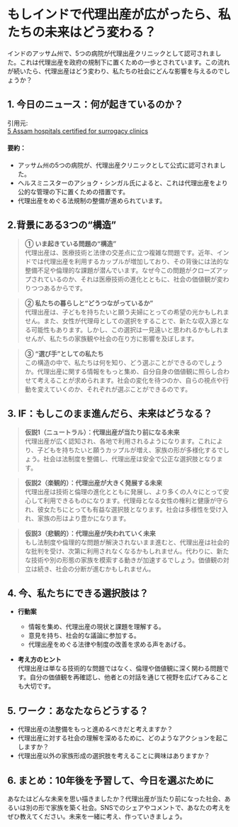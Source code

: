 # もしインドで代理出産が広がったら、私たちの未来はどう変わる？

インドのアッサム州で、5つの病院が代理出産クリニックとして認可されました。これは代理出産を政府の規制下に置くための一歩とされています。この流れが続いたら、代理出産はどう変わり、私たちの社会にどんな影響を与えるのでしょうか？

## 1. 今日のニュース：何が起きているのか？
引用元:  
[5 Assam hospitals certified for surrogacy clinics](https://thehillstimes.in/assam/5-assam-hospitals-certified-for-surrogacy-clinics)

#### 要約：
- アッサム州の5つの病院が、代理出産クリニックとして公式に認可されました。
- ヘルスミニスターのアショク・シンガル氏によると、これは代理出産をより公的な管理の下に置くための措置です。
- 代理出産をめぐる法規制の整備が進められています。

## 2.背景にある3つの“構造”

> **① いま起きている問題の“構造”**  
代理出産は、医療技術と法律の交差点に立つ複雑な問題です。近年、インドでは代理出産を利用するカップルが増加しており、その背後には法的な整備不足や倫理的な課題が潜んでいます。なぜ今この問題がクローズアップされているのか、それは医療技術の進化とともに、社会の価値観が変わりつつあるからです。

> **② 私たちの暮らしと“どうつながっているか”**  
代理出産は、子どもを持ちたいと願う夫婦にとっての希望の光かもしれません。また、女性が代理母としての選択をすることで、新たな収入源となる可能性もあります。しかし、この選択は一見遠いと思われるかもしれませんが、私たちの家族観や社会の在り方に影響を及ぼします。

> **③ “選び手”としての私たち**  
この構造の中で、私たちは何を知り、どう選ぶことができるのでしょうか。代理出産に関する情報をもっと集め、自分自身の価値観に照らし合わせて考えることが求められます。社会の変化を待つのか、自らの視点や行動を変えていくのか、それぞれが選ぶことができるのです。

## 3. IF：もしこのまま進んだら、未来はどうなる？

> **仮説1（ニュートラル）：代理出産が当たり前になる未来**  
代理出産が広く認知され、各地で利用されるようになります。これにより、子どもを持ちたいと願うカップルが増え、家族の形が多様化するでしょう。社会は法制度を整備し、代理出産は安全で公正な選択肢となります。

> **仮説2（楽観的）：代理出産が大きく発展する未来**  
代理出産は技術と倫理の進化とともに発展し、より多くの人々にとって安心して利用できるものになります。代理母となる女性の権利と健康が守られ、彼女たちにとっても有益な選択肢となります。社会は多様性を受け入れ、家族の形はより豊かになります。

> **仮説3（悲観的）：代理出産が失われていく未来**  
もし法制度や倫理的な問題が解決されないまま進むと、代理出産は社会的な批判を受け、次第に利用されなくなるかもしれません。代わりに、新たな技術や別の形態の家族を模索する動きが加速するでしょう。価値観の対立は続き、社会の分断が進むかもしれません。

## 4. 今、私たちにできる選択肢は？
- **行動案**  
  - 情報を集め、代理出産の現状と課題を理解する。
  - 意見を持ち、社会的な議論に参加する。
  - 代理出産をめぐる法律や制度の改善を求める声をあげる。

- **考え方のヒント**  
  代理出産は単なる技術的な問題ではなく、倫理や価値観に深く関わる問題です。自分の価値観を再確認し、他者との対話を通じて視野を広げてみることも大切です。

## 5. ワーク：あなたならどうする？
- 代理出産の法整備をもっと進めるべきだと考えますか？
- 代理出産に対する社会の理解を深めるために、どのようなアクションを起こしますか？
- 代理出産以外の家族形成の選択肢を考えることに興味はありますか？

## 6. まとめ：10年後を予習して、今日を選ぶために
あなたはどんな未来を思い描きましたか？代理出産が当たり前になった社会、あるいは別の形で家族を築く社会。SNSでのシェアやコメントで、あなたの考えをぜひ教えてください。未来を一緒に考え、作っていきましょう。